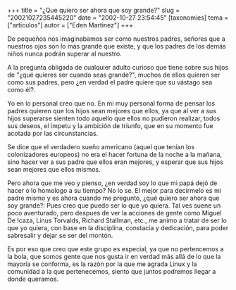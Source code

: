 +++
title = "¿Que quiero ser ahora que soy grande?"
slug = "20021027235445220"
date = "2002-10-27 23:54:45"
[taxonomies]
tema = ["articulos"]
autor = ["Eden Martinez"]
+++

De pequeños nos imaginabamos ser como nuestros padres, señores que a
nuestros ojos son lo más grande que existe, y que los padres de los
demás niños nunca podrán superar al nuestro.

A la pregunta obligada de cualquier adulto curioso que tiene sobre sus
hijos de "¿qué quieres ser cuando seas grande?", muchos de ellos quieren
ser como sus padres, pero ¿en verdad el padre quiere que su vástago sea
como él?.

<!-- more -->
Yo en lo personal creo que no. En mi muy personal forma de pensar los
padres quieren que los hijos sean mejores que ellos, ya que al ver a sus
hijos superarse sienten todo aquello que ellos no pudieron realizar,
todos sus deseos, el ímpetu y la ambición de triunfo, que en su momento
fue acotada por las circunstancias.

Se dice que el verdadero sueño americano (aquel que tenían los
colonizadores europeos) no era el hacer fortuna de la noche a la mañana,
sino hacer ver a sus padre que ellos eran mejores, y esperar que sus
hijos sean mejores que ellos mismos.

Pero ahora que me veo y pienso, ¿en verdad soy lo que mi papá dejó de
hacer o lo homologo a su tiempo? No lo se. El mejor para decírmelo es mi
padre mismo y es ahora cuando me pregunto, ¿qué quiero ser ahora que soy
grande?: Pues creo que puedo ser lo que yo quiera. Tal ves suene un poco
aventurado, pero despues de ver la acciones de gente como Miguel De
Icaza, Linus Torvalds, Richard Stallman, etc., me animo a tratar de ser
lo que yo quiera, con base en la disciplina, constacia y dedicación,
para poder sabresalir y dejar se ser del montón.

Es por eso que creo que este grupo es especial, ya que no pertencemos a
la bola, que somos gente que nos gusta ir en verdad más allá de lo que
la mayoría se conforma, es la razón por la que me agrada Linux y la
comunidad a la que pertenecemos, siento que juntos podremos llegar a
donde queramos.


